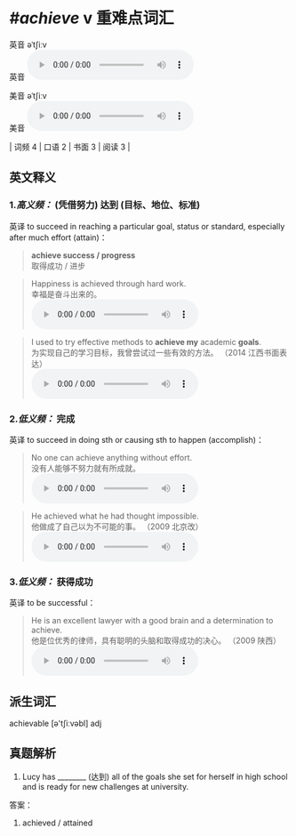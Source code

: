 # ***\#achieve*** v  重难点词汇
英音 əˈtʃiːv  
英音
<audio src="./media/achieve-B.aac" controls="controls"></audio>

美音 əˈtʃiːv  
美音
<audio src="./media/achieve.aac" controls="controls"></audio>



| 词频 4 | 口语 2 | 书面 3 | 阅读 3 |  

英文释义
---
### 1.*高义频：* **(凭借努力) 达到 (目标、地位、标准)**  
英译 to succeed in reaching a particular goal, status or standard, especially after much effort (attain)：

 > **achieve success / progress**  
 > 取得成功 / 进步    

 > Happiness is achieved through hard work.  
 > 幸福是奋斗出来的。    
<audio src="./media/achieve-101_AAC.aac" controls="controls"></audio>

 > I used to try effective methods to **achieve my** academic **goals**.  
 > 为实现自己的学习目标，我曾尝试过一些有效的方法。  （2014 江西书面表达）  
<audio src="./media/achieve-I used to try effective methods.aac" controls="controls"></audio>

### 2.*低义频：* **完成**  
英译 to succeed in doing sth or causing sth to happen (accomplish)：

 > No one can achieve anything without effort.  
 > 没有人能够不努力就有所成就。    
<audio src="./media/1-achieve.aac" controls="controls"></audio>

 > He achieved what he had thought impossible.  
 > 他做成了自己以为不可能的事。  （2009 北京改）  
<audio src="./media/achieve-102_AAC.aac" controls="controls"></audio>

### 3.*低义频：* **获得成功**  
英译 to be successful：

 > He is an excellent lawyer with a good brain and a determination to achieve.  
 > 他是位优秀的律师，具有聪明的头脑和取得成功的决心。  （2009 陕西）  
<audio src="./media/3-achieve.aac" controls="controls"></audio>


派生词汇
---
achievable [ə'tʃiːvəbl] adj   

真题解析
---
1. Lucy has ________ (达到) all of the goals she set for herself in high school and is ready for new challenges at university.  

答案：
1. achieved / attained  

